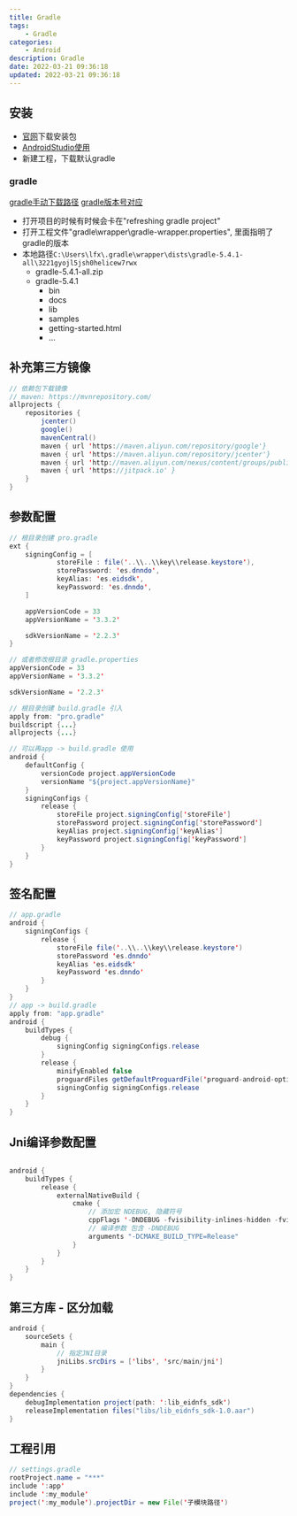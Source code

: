```yaml
---
title: Gradle
tags: 
    - Gradle
categories: 
    - Android
description: Gradle
date: 2022-03-21 09:36:18
updated: 2022-03-21 09:36:18
---
```


## 安装

+ [官网](https://developer.android.google.cn/)下载安装包
+ [AndroidStudio使用](https://developer.android.google.cn/studio/intro)
+ 新建工程，下载默认gradle

### gradle

[gradle手动下载路径](https://services.gradle.org/distributions/)
[gradle版本号对应](https://developer.android.google.cn/studio/releases/gradle-plugin#revisions)

+ 打开项目的时候有时候会卡在"refreshing gradle project"
+ 打开工程文件"gradle\wrapper\gradle-wrapper.properties", 里面指明了gradle的版本
+ 本地路径`C:\Users\lfx\.gradle\wrapper\dists\gradle-5.4.1-all\3221gyojl5jsh0helicew7rwx`
  + gradle-5.4.1-all.zip
  + gradle-5.4.1
    + bin
    + docs
    + lib
    + samples
    + getting-started.html
    + ...
    
## 补充第三方镜像

```java
// 依赖包下载镜像
// maven: https://mvnrepository.com/
allprojects {
    repositories {
        jcenter()
        google()
        mavenCentral()
        maven { url 'https://maven.aliyun.com/repository/google'}
        maven { url 'https://maven.aliyun.com/repository/jcenter'}
        maven { url 'http://maven.aliyun.com/nexus/content/groups/public'}
        maven { url 'https://jitpack.io' }
    }
}
```

## 参数配置
```java
// 根目录创建 pro.gradle
ext {
    signingConfig = [
            storeFile : file('..\\..\\key\\release.keystore'),
            storePassword: 'es.dnndo',
            keyAlias: 'es.eidsdk',
            keyPassword: 'es.dnndo',
    ]

    appVersionCode = 33
    appVersionName = '3.3.2'

    sdkVersionName = '2.2.3'
}

// 或者修改根目录 gradle.properties
appVersionCode = 33
appVersionName = '3.3.2'

sdkVersionName = '2.2.3'
```

```java
// 根目录创建 build.gradle 引入
apply from: "pro.gradle"
buildscript {...}
allprojects {...}

// 可以再app -> build.gradle 使用
android {
    defaultConfig {
        versionCode project.appVersionCode
        versionName "${project.appVersionName}"
    }
    signingConfigs {
        release {
            storeFile project.signingConfig['storeFile']
            storePassword project.signingConfig['storePassword']
            keyAlias project.signingConfig['keyAlias']
            keyPassword project.signingConfig['keyPassword']
        }
    }
}
```

## 签名配置

```java
// app.gradle
android {
    signingConfigs {
        release {
            storeFile file('..\\..\\key\\release.keystore')
            storePassword 'es.dnndo'
            keyAlias 'es.eidsdk'
            keyPassword 'es.dnndo'
        }
    }
}
// app -> build.gradle
apply from: "app.gradle"
android {
    buildTypes {
        debug {
            signingConfig signingConfigs.release
        }
        release {
            minifyEnabled false
            proguardFiles getDefaultProguardFile('proguard-android-optimize.txt'), 'proguard-rules.pro'
            signingConfig signingConfigs.release
        }
    }
}
```

## Jni编译参数配置
```java

android {
    buildTypes {
        release {
            externalNativeBuild {
                cmake {
                    // 添加宏 NDEBUG, 隐藏符号
                    cppFlags '-DNDEBUG -fvisibility-inlines-hidden -fvisibility=hidden -fno-common'
                    // 编译参数 包含 -DNDEBUG 
                    arguments "-DCMAKE_BUILD_TYPE=Release"
                }
            }
        }
    }
}
```

## 第三方库 - 区分加载

```java
android {
    sourceSets {
        main {
            // 指定JNI目录
            jniLibs.srcDirs = ['libs', 'src/main/jni']
        }
    }
}
dependencies {
    debugImplementation project(path: ':lib_eidnfs_sdk')
    releaseImplementation files("libs/lib_eidnfs_sdk-1.0.aar")
}
```

## 工程引用

```java
// settings.gradle
rootProject.name = "***"
include ':app'
include ':my_module'
project(':my_module').projectDir = new File('子模块路径')
```
